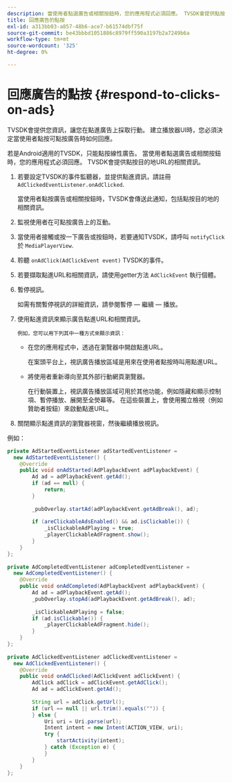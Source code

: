 ```yaml
---
description: 當使用者點選廣告或相關按鈕時，您的應用程式必須回應。 TVSDK會提供點按目的地URL的相關資訊。
title: 回應廣告的點按
exl-id: a313bb03-a857-48b6-ace7-b61574dbf75f
source-git-commit: be43bbbd1051886c8979ff590a3197b2a7249b6a
workflow-type: tm+mt
source-wordcount: '325'
ht-degree: 0%

---
```


# 回應廣告的點按 {#respond-to-clicks-on-ads}

TVSDK會提供您資訊，讓您在點進廣告上採取行動。 建立播放器UI時，您必須決定當使用者點按可點按廣告時如何回應。

若是Android適用的TVSDK，只能點按線性廣告。
當使用者點選廣告或相關按鈕時，您的應用程式必須回應。 TVSDK會提供點按目的地URL的相關資訊。

1. 若要設定TVSDK的事件監聽器，並提供點進資訊，請註冊 `AdClickedEventListener.onAdClicked`.

   當使用者點按廣告或相關按鈕時，TVSDK會傳送此通知，包括點按目的地的相關資訊。
1. 監視使用者在可點按廣告上的互動。
1. 當使用者接觸或按一下廣告或按鈕時，若要通知TVSDK，請呼叫 `notifyClick` 於 `MediaPlayerView`.
1. 聆聽 `onAdClick(AdClickEvent event)` TVSDK的事件。
1. 若要擷取點進URL和相關資訊，請使用getter方法 `AdClickEvent` 執行個體。
1. 暫停視訊。

   如需有關暫停視訊的詳細資訊，請參閱暫停 — 繼續 — 播放。
1. 使用點進資訊來顯示廣告點進URL和相關資訊。

       例如，您可以用下列其中一種方式來顯示資訊：
   
   * 在您的應用程式中，透過在瀏覽器中開啟點進URL。

      在案頭平台上，視訊廣告播放區域是用來在使用者點按時叫用點進URL。
   * 將使用者重新導向至其外部行動網頁瀏覽器。

      在行動裝置上，視訊廣告播放區域可用於其他功能，例如隱藏和顯示控制項、暫停播放、展開至全熒幕等。 在這些裝置上，會使用獨立檢視（例如贊助者按鈕）來啟動點進URL。

1. 關閉顯示點進資訊的瀏覽器視窗，然後繼續播放視訊。

<!--<a id="example_2D93228E510D438C8AB5559897817A47"></a>-->

例如：

```java
private AdStartedEventListener adStartedEventListener =  
  new AdStartedEventListener() { 
    @Override 
    public void onAdStarted(AdPlaybackEvent adPlaybackEvent) { 
        Ad ad = adPlaybackEvent.getAd(); 
        if (ad == null) { 
            return; 
        } 
 
        _pubOverlay.startAd(adPlaybackEvent.getAdBreak(), ad); 
 
        if (areClickableAdsEnabled() && ad.isClickable()) { 
            _isClickableAdPlaying = true; 
            _playerClickableAdFragment.show(); 
        } 
    } 
}; 
 
private AdCompletedEventListener adCompletedEventListener =  
  new AdCompletedEventListener() { 
    @Override 
    public void onAdCompleted(AdPlaybackEvent adPlaybackEvent) { 
        Ad ad = adPlaybackEvent.getAd(); 
        _pubOverlay.stopAd(adPlaybackEvent.getAdBreak(), ad); 
 
        _isClickableAdPlaying = false; 
        if (ad.isClickable()) { 
            _playerClickableAdFragment.hide(); 
        } 
    } 
}; 
 
private AdClickedEventListener adClickedEventListener =  
  new AdClickedEventListener() { 
    @Override 
    public void onAdClicked(AdClickEvent adClickEvent) { 
        AdClick adClick = adClickEvent.getAdClick(); 
        Ad ad = adClickEvent.getAd(); 
 
        String url = adClick.getUrl(); 
        if (url == null || url.trim().equals("")) { 
        } else { 
            Uri uri = Uri.parse(url); 
            Intent intent = new Intent(ACTION_VIEW, uri); 
            try { 
                startActivity(intent); 
            } catch (Exception e) { 
            } 
        } 
    } 
}; 
```
